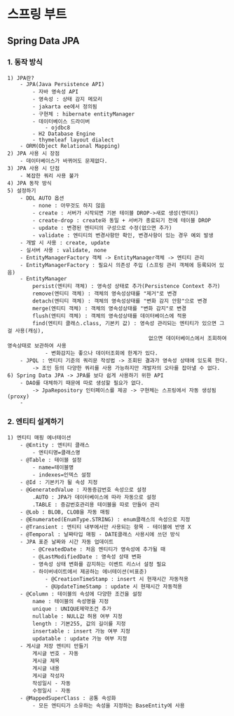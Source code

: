 # 스프링 부트
## Spring Data JPA
### 1. 동작 방식
    1) JPA란?
        - JPA(Java Persistence API)
            - 자바 영속성 API
            - 영속성 : 상태 감지 메모리
            - jakarta ee에서 정의됨
            - 구현체 : hibernate entityManager
            - 데이터베이스 드라이버
                - ojdbc8
            - H2 Database Engine
            - thymeleaf layout dialect    
        - ORM(Object Relational Mapping)
    2) JPA 사용 시 장점
        - 데이터베이스가 바뀌어도 문제없다.
    3) JPA 사용 시 단점
        - 복잡한 쿼리 사용 불가
    4) JPA 동작 방식
    5) 설정하기
        - DDL AUTO 옵션
            - none : 아무것도 하지 않음
            - create : 서버가 시작되면 기본 테이블 DROP->새로 생성(엔티티)
            - create-drop : create와 동일 + 서버가 종료되기 전에 테이블 DROP
            - update : 변경된 엔티티의 구성으로 수정(없으면 추가)
            - validate : 엔티티의 변경사항만 확인, 변경사항이 있는 경우 예외 발생
        - 개발 시 사용 : create, update
        - 실서버 사용 : validate, none
        - EntityManagerFactory 객체 -> EntityManager객체 -> 엔티티 관리
        - EntityManagerFactory : 필요시 의존성 주입 (스프링 관리 객체에 등록되어 있음)
        - EntityManager
            persist(엔티티 객체) : 영속성 상태로 추가(Persistence Context 추가)
            remove(엔티티 객체) : 객체의 영속성상태를 "제거"로 변경
            detach(엔티티 객체) : 객체의 영속성상태를 "변화 감지 안함"으로 변경
            merge(엔티티 객체) : 객체의 영속성상태를 "변화 감지"로 변경
            flush(엔티티 객체) : 객체의 영속성상태를 데이터베이스에 적용
            find(엔티티 클래스.class, 기본키 값) : 영속성 관리되는 엔티티가 있으면 그걸 사용(캐싱),
                                                 없으면 데이터베이스에서 조회하여 영속상태로 보관하여 사용
                - 변화감지는 좋으나 데이터조회에 한계가 있다.
        - JPQL : 엔티티 기준의 쿼리문 작성법 -> 조회된 결과가 영속성 상태에 있도록 한다.
            -> 조인 등의 다양한 쿼리를 사용 가능하지만 개발자의 오타를 잡아낼 수 없다.
    6) Spring Data JPA -> JPA를 보다 쉽게 사용하기 위한 API
        - DAO를 대체하기 때문에 따로 생성할 필요가 없다.
            -> JpaRepository 인터페이스를 제공 -> 구현체는 스프링에서 자동 생성됨(proxy)
        - 

### 2. 엔티티 설계하기
    1) 엔티티 매핑 에너테이션
        - @Entity : 엔티티 클래스
            - 엔티티명=클래스명
        - @Table : 테이블 설정
            - name=테이블명
            - indexes=인덱스 설정
        - @Id : 기본키가 될 속성 지정
        - @GeneratedValue : 자동증감번호 속성으로 설정
            .AUTO : JPA가 데이터베이스에 따라 자동으로 설정
            .TABLE : 증감번호관리용 테이블을 따로 만들어 관리
        - @Lob : BLOB, CLOB을 자동 매핑
        - @Enumerated(EnumType.STRING) : enum클래스의 속성으로 지정
        - @Transient : 엔티티 내부에서만 사용되는 항목 - 테이블에 반영 X
        - @Temporal : 날짜타입 매핑 - DATE클래스 사용시에 쓰던 방식
        - JPA 표준 날짜와 시간 자동 업데이트
            - @CreatedDate : 처음 엔티티가 영속성에 추가될 때
            - @LastModifiedDate : 영속성 상태 변화
            - 영속성 상태 변화를 감지하는 이벤트 리스너 설정 필요
            - 하이버네이트에서 제공하는 에너테이션(비표준)
                - @CreationTimeStamp : insert 시 현재시간 자동적용
                - @UpdateTimeStamp : update 시 현재시간 자동적용
        - @Column : 테이블의 속성에 다양한 조건을 설정
            name : 테이블의 속성명을 지정
            unique : UNIQUE제약조건 추가
            nullable : NULL값 허용 여부 지정
            length : 기본255, 값의 길이를 지정
            insertable : insert 가능 여부 지정
            updatable : update 가능 여부 지정
        - 게시글 저장 엔티티 만들기
            게시글 번호 - 자동
            게시글 제목
            게시글 내용
            게시글 작성자
            작성일시 - 자동
            수정일시 - 자동
        - @MappedSuperClass : 공통 속성화
            - 모든 엔티티가 소유하는 속성을 지정하는 BaseEntity에 사용




